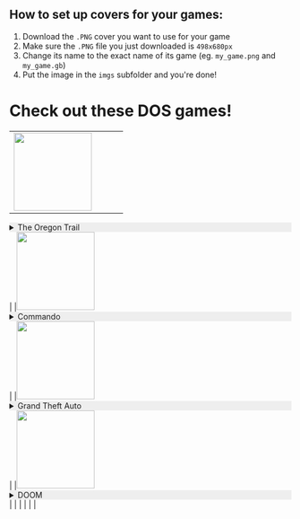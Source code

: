 
## How to set up covers for your games:
1. Download the `.PNG` cover you want to use for your game
2. Make sure the `.PNG` file you just downloaded is `498x680px`
3. Change its name to the exact name of its game (eg. `my_game.png` and `my_game.gb`)
4. Put the image in the `imgs` subfolder and you're done!
# Check out these DOS games!

|        |        |        |        |
|:----   | :----  | :----  | :----  |
|<img height="139" src="https://www.neverdiemedia.com/cdn/shop/files/2012125151646567REWL6778RE.jpg?v=1713623724">
<div style="background-color:#eeeeee"><details><summary>The Oregon Trail</summary><br><i>Recommended by:</i><br>
<a href="https://github.com/sundownersport/"><img src="https://avatars.githubusercontent.com/sundownersport?s=24" align="left"/></a> sundownersport<br>
<a href="https://github.com/369px/"><img src="https://avatars.githubusercontent.com/369px?s=24" align="left"/></a> 369px<br>
</details></div>|
|<img height="139" src="https://cdn.wikimg.net/en/strategywiki/images/thumb/3/36/Commando_CPC_box.jpg/300px-Commando_CPC_box.jpg">
<div style="background-color:#eeeeee"><details><summary>Commando</summary><br><i>Recommended by:</i><br>
<a href="https://github.com/369px/"><img src="https://avatars.githubusercontent.com/369px?s=24" align="left"/></a> 369px<br>
</details></div>|
|<img height="139" src="https://playclassic.games/wp-content/uploads/2019/04/Grand-Theft-Auto.jpg">
<div style="background-color:#eeeeee"><details><summary>Grand Theft Auto</summary><br><i>Recommended by:</i><br>
<a href="https://github.com/369px/"><img src="https://avatars.githubusercontent.com/369px?s=24" align="left"/></a> 369px<br>
<a href="https://github.com/sundownersport/"><img src="https://avatars.githubusercontent.com/sundownersport?s=24" align="left"/></a> sundownersport<br>
</details></div>|
|<img height="139" src="https://www.filfre.net/wp-content/uploads/2020/05/470018-doom-dos-front-cover.jpg">
<div style="background-color:#eeeeee"><details><summary>DOOM</summary><br><i>Recommended by:</i><br>
<a href="https://github.com/369px/"><img src="https://avatars.githubusercontent.com/369px?s=24" align="left"/></a> 369px<br>
<a href="https://github.com/sundownersport/"><img src="https://avatars.githubusercontent.com/sundownersport?s=24" align="left"/></a> sundownersport<br>
</details></div>|
|        |        |        |        |
